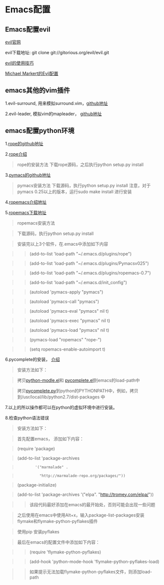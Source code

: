 # Emacs配置 #
## Emacs配置evil ##
[evil官网](http://www.emacswiki.org/emacs/Evil)

evil下载地址: git clone git://gitorious.org/evil/evil.git

[evil的使用技巧](http://dnquark.com/blog/2012/02/emacs-evil-ecumenicalism/)

[Michael Markert的Evil配置](https://github.com/cofi/dotfiles/blob/master/emacs.d/config/cofi-evil.el)

## emacs其他的vim插件
1.evil-surround, 用来模拟surround.vim，[github地址](https://github.com/timcharper/evil-surround)

2.evil-leader, 模拟vim的mapleader， [github地址](https://github.com/cofi/evil-leader)

## emacs配置python环境 ##

1.[rope的github地址](https://github.com/python-rope/rope)

2.[rope介绍](http://rope.sourceforge.net/)

>rope的安装方法
>下载rope源码，之后执行python setup.py install

3.[pymacs的github地址](https://github.com/pinard/Pymacs)

>pymacs安装方法
>下载源码，执行python setup.py install
>注意，对于pymacs 0.25以上的版本，运行sudo make install 进行安装

4.[ropemacs介绍地址](http://rope.sourceforge.net/ropemacs.html)

5.[ropemacs下载地址](https://pypi.python.org/pypi/ropemacs)

> ropemacs安装方法

> 下载源码，执行python setup.py install

> 安装完以上3个软件，在.emacs中添加如下内容

>> (add-to-list 'load-path "~/.emacs.d/plugins/rope")

>> (add-to-list 'load-path "~/.emacs.d/plugins/Pymacsv025")

>> (add-to-list 'load-path "~/.emacs.d/plugins/ropemacs-0.7")

>> (add-to-list 'load-path "~/.emacs.d/init_config")

>> (autoload 'pymacs-apply "pymacs")

>> (autoload 'pymacs-call "pymacs")

>> (autoload 'pymacs-eval "pymacs" nil t)

>> (autoload 'pymacs-exec "pymacs" nil t)

>> (autoload 'pymacs-load "pymacs" nil t)

>> (pymacs-load "ropemacs" "rope-")

>> (setq ropemacs-enable-autoimport t)

6.pycomplete的安装， [介绍](http://www.rwdev.eu/articles/emacspyeng)

> 安装方法如下：

> 拷贝[python-modle.el](http://www.rwdev.eu/python/pycomplete/python-mode.el)和 [pycomplete.el](http://www.rwdev.eu/python/pycomplete/pycomplete.el)到emacs的load-path中

> 拷贝[pycomplete.py](http://www.rwdev.eu/python/pycomplete/pycomplete.py)到python的PYTHONPATH中，例如，拷贝到/usr/local/lib/python2.7/dist-packages 中

7.以上的所以操作都可以在python的虚拟环境中进行安装。

8.检查python语法错误

> 安装方法如下：

> 首先配置emacs， 添加如下内容：

> (require 'package)

> (add-to-list 'package-archives 

>             '("marmalade" .

>               "http://marmalade-repo.org/packages/"))
               
>(package-initialize)

>(add-to-list 'package-archives '("elpa". "http://tromey.com/elpa/"))

>> 该段代码最好添加在emacs的最开始处，否则可能会出现一些问题

>之后使用在emacs中使用Alt+x，输入package-list-packages安装flymake和flymake-python-pyflakes插件

>使用pip 安装pyflakes

>最后在emacs的配置文件中添加如下内容：

>> (require 'flymake-python-pyflakes)

>> (add-hook 'python-mode-hook 'flymake-python-pyflakes-load)

>> 如果提示无法加载flymake-python-pyflakes文件，则添加load-path


